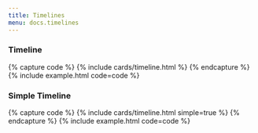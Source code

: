 ```yaml
---
title: Timelines
menu: docs.timelines
---
```


### Timeline
{% capture code %}
{% include cards/timeline.html %}
{% endcapture %}
{% include example.html code=code %}

### Simple Timeline
{% capture code %}
{% include cards/timeline.html simple=true %}
{% endcapture %}
{% include example.html code=code %}
